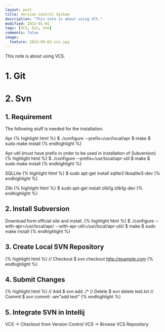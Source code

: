 ```yaml
---
layout: post
title: Version Control System
description: "This note is about using VCS."
modified: 2013-01-01
tags: [VCS, Git, Svn]
comments: false
image:
  feature: 2013-06-01-vcs.jpg
---
```


This note is about  using VCS.

# 1. Git

# 2. Svn

## 1. Requirement

The following stuff is needed for the installation.

Apr
{% highlight html %}
$ ./configure --prefix=/usr/local/apr
$ make
$ sudo make install
{% endhighlight %}

Apr-util (must have prefix in order to be used in installation of Subversion)
{% highlight html %}
$ ./configure --prefix=/usr/local/apr-util
$ make
$ sudo make install
{% endhighlight %}

SQLLite
{% highlight html %}
$ sudo apt-get install sqlite3 libsqlite3-dev
{% endhighlight %}

Zlib
{% highlight html %}
$ sudo apt-get install zlib1g zlib1g-dev
{% endhighlight %}


## 2. Install Subversion

Download form official site and install.
{% highlight html %}
$ ./configure --with-apr=/usr/local/apr/ --with-apr-util=/usr/local/apr-util/
$ make
$ sudo make install
{% endhighlight %}

## 3. Create Local SVN Repository

{% highlight html %}
// Checkout
$ svn checkout http://example.com
{% endhighlight %}

## 4. Submit Changes

{% highlight html %}
// Add
$ svn add ./*
// Delete
$ svn delete test.txt
// Commit
$ svn commit -am"add test"
{% endhighlight %}

## 5. Integrate SVN in Intellij

VCS -> Checkout from Version Control
VCS -> Browse VCS Repository